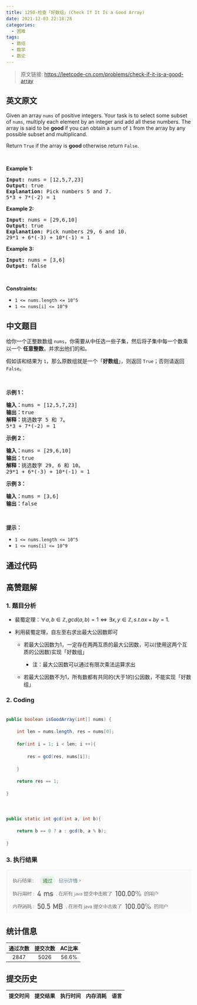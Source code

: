```yaml
---
title: 1250-检查「好数组」(Check If It Is a Good Array)
date: 2021-12-03 22:18:28
categories:
  - 困难
tags:
  - 数组
  - 数学
  - 数论
---
```


> 原文链接: https://leetcode-cn.com/problems/check-if-it-is-a-good-array


## 英文原文
<div><p>Given an array <code>nums</code> of&nbsp;positive integers. Your task is to select some subset of <code>nums</code>, multiply each element by an integer and add all these numbers.&nbsp;The array is said to be&nbsp;<strong>good&nbsp;</strong>if you can obtain a sum of&nbsp;<code>1</code>&nbsp;from the array by any possible subset and multiplicand.</p>

<p>Return&nbsp;<code>True</code>&nbsp;if the array is <strong>good&nbsp;</strong>otherwise&nbsp;return&nbsp;<code>False</code>.</p>

<p>&nbsp;</p>
<p><strong>Example 1:</strong></p>

<pre>
<strong>Input:</strong> nums = [12,5,7,23]
<strong>Output:</strong> true
<strong>Explanation:</strong> Pick numbers 5 and 7.
5*3 + 7*(-2) = 1
</pre>

<p><strong>Example 2:</strong></p>

<pre>
<strong>Input:</strong> nums = [29,6,10]
<strong>Output:</strong> true
<strong>Explanation:</strong> Pick numbers 29, 6 and 10.
29*1 + 6*(-3) + 10*(-1) = 1
</pre>

<p><strong>Example 3:</strong></p>

<pre>
<strong>Input:</strong> nums = [3,6]
<strong>Output:</strong> false
</pre>

<p>&nbsp;</p>
<p><strong>Constraints:</strong></p>

<ul>
	<li><code>1 &lt;= nums.length &lt;= 10^5</code></li>
	<li><code>1 &lt;= nums[i] &lt;= 10^9</code></li>
</ul>
</div>

## 中文题目
<div><p>给你一个正整数数组 <code>nums</code>，你需要从中任选一些子集，然后将子集中每一个数乘以一个 <strong>任意整数</strong>，并求出他们的和。</p>

<p>假如该和结果为&nbsp;<code>1</code>，那么原数组就是一个「<strong>好数组</strong>」，则返回 <code>True</code>；否则请返回 <code>False</code>。</p>

<p>&nbsp;</p>

<p><strong>示例 1：</strong></p>

<pre><strong>输入：</strong>nums = [12,5,7,23]
<strong>输出：</strong>true
<strong>解释：</strong>挑选数字 5 和 7。
5*3 + 7*(-2) = 1
</pre>

<p><strong>示例 2：</strong></p>

<pre><strong>输入：</strong>nums = [29,6,10]
<strong>输出：</strong>true
<strong>解释：</strong>挑选数字 29, 6 和 10。
29*1 + 6*(-3) + 10*(-1) = 1
</pre>

<p><strong>示例 3：</strong></p>

<pre><strong>输入：</strong>nums = [3,6]
<strong>输出：</strong>false
</pre>

<p>&nbsp;</p>

<p><strong>提示：</strong></p>

<ul>
	<li><code>1 &lt;= nums.length &lt;= 10^5</code></li>
	<li><code>1 &lt;= nums[i] &lt;= 10^9</code></li>
</ul>
</div>

## 通过代码
<RecoDemo>
</RecoDemo>


## 高赞题解
### 1. 题目分析

- 裴蜀定理：$\forall a,b\in \mathbb{Z}, gcd(a, b) = 1 \Leftrightarrow \exists x,y\in \mathbb{Z}, s.t. ax+by=1.$

- 利用裴蜀定理，自左至右求出最大公因数即可

    - 若最大公因数为1，一定存在两两互质的最大公因数，可以(使用这两个互质的公因数)实现「好数组」

        - 注：最大公因数可以通过有限次乘法运算求出

    - 若最大公因数不为1，所有数都有共同的(大于1的)公因数，不能实现「好数组」

### 2. Coding

```java

public boolean isGoodArray(int[] nums) {

    int len = nums.length, res = nums[0];

    for(int i = 1; i < len; i ++){

        res = gcd(res, nums[i]);

    }

    return res == 1;

}



public static int gcd(int a, int b){

    return b == 0 ? a : gcd(b, a % b);

}

```

### 3. 执行结果

![image.png](../images/check-if-it-is-a-good-array-0.png)



## 统计信息
| 通过次数 | 提交次数 | AC比率 |
| :------: | :------: | :------: |
|    2847    |    5026    |   56.6%   |

## 提交历史
| 提交时间 | 提交结果 | 执行时间 |  内存消耗  | 语言 |
| :------: | :------: | :------: | :--------: | :--------: |

